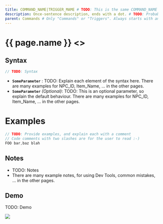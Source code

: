 ```yaml
---
title: COMMAND_NAME|TRIGGER_MAME # TODO: This is the same COMMAND_NAME or TRIGGER_NAME used in the editor's help, all uppercase.
description: Once-sentence description, ends with a dot. # TODO: Probably also from the editor's help.
parent: Commands # Only "Commands" or "Triggers". Always starts with an uppercase letter. 
---
```

<!-- There must be exactly 3 dashes above and below every page's frontmatter (Jekyll wiki metadata). Do NOT put anything above the frontmatter. -->

<!-- 
Anything inside an HTML comment like this one will not appear on the wiki. 
Comments do appear in the git source, though. ;-)

Please do NOT change things inside {{ one or more curly braces }}, these are rendered during each build of the wiki.

TODO: Automate the process (lmao)
Everything 
-->

# {{ page.name }} <>

## Syntax

<!-- Use ```java ... ``` for all code blocks, this source code highlighting works well with Kittykeys -->
```java
// TODO: Syntax
```

- **`SomeParameter`** : TODO: Explain each element of the syntax here. There are many examples for NPC_ID, Item_Name, ... in the other pages.
- **`SomeParameter`** _(Optional)_: TODO: This is an optional parameter, so explain the default behaviour. There are many examples for NPC_ID, Item_Name, ... in the other pages.

# Examples

```java
// TODO: Provide examples, and explain each with a comment
// Code comments with two slashes are for the user to read :-)
FOO bar,baz blah
```

## Notes

- TODO: Notes
- There are many example notes, for using Dev Tools, common mistakes, ... in the other pages.

## Demo

TODO: Demo

<!-- Use this format to embed images. Obviously, change the GIF URL -->
![](https://media.tenor.com/images/68b32488b0b9b901ce2f80f56c4037be/tenor.gif)
